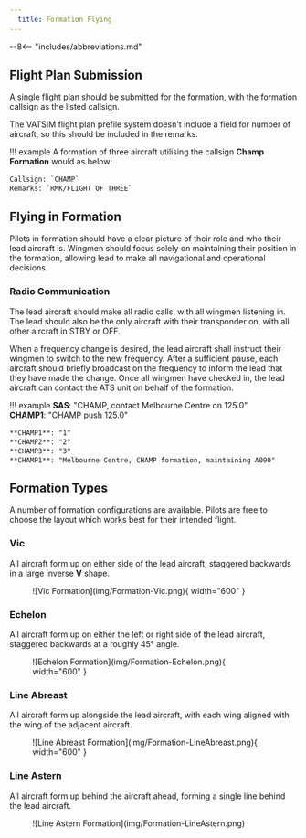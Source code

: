 ```yaml
---
  title: Formation Flying
---
```


--8<-- "includes/abbreviations.md"

## Flight Plan Submission
A single flight plan should be submitted for the formation, with the formation callsign as the listed callsign. 

The VATSIM flight plan prefile system doesn't include a field for number of aircraft, so this should be included in the remarks.

!!! example
    A formation of three aircraft utilising the callsign **Champ Formation** would as below:  
    
    Callsign: `CHAMP`  
    Remarks: `RMK/FLIGHT OF THREE`

## Flying in Formation
Pilots in formation should have a clear picture of their role and who their lead aircraft is. Wingmen should focus solely on maintaining their position in the formation, allowing lead to make all navigational and operational decisions.

### Radio Communication
The lead aircraft should make all radio calls, with all wingmen listening in. The lead should also be the only aircraft with their transponder on, with all other aircraft in STBY or OFF.

When a frequency change is desired, the lead aircraft shall instruct their wingmen to switch to the new frequency. After a sufficient pause, each aircraft should briefly broadcast on the frequency to inform the lead that they have made the change. Once all wingmen have checked in, the lead aircraft can contact the ATS unit on behalf of the formation.

!!! example
    **SAS**: "CHAMP, contact Melbourne Centre on 125.0"  
    **CHAMP1**: "CHAMP push 125.0"  

    **CHAMP1**: "1"  
    **CHAMP2**: "2"  
    **CHAMP3**: "3"  
    **CHAMP1**: "Melbourne Centre, CHAMP formation, maintaining A090"

## Formation Types
A number of formation configurations are available. Pilots are free to choose the layout which works best for their intended flight.

### Vic
All aircraft form up on either side of the lead aircraft, staggered backwards in a large inverse **V** shape.

<figure markdown> 
![Vic Formation](img/Formation-Vic.png){ width="600" }
</figure>

### Echelon
All aircraft form up on either the left or right side of the lead aircraft, staggered backwards at a roughly 45° angle.

<figure markdown> 
![Echelon Formation](img/Formation-Echelon.png){ width="600" }
</figure>

### Line Abreast
All aircraft form up alongside the lead aircraft, with each wing aligned with the wing of the adjacent aircraft.

<figure markdown> 
![Line Abreast Formation](img/Formation-LineAbreast.png){ width="600" }
</figure>

### Line Astern
All aircraft form up behind the aircraft ahead, forming a single line behind the lead aircraft.

<figure markdown> 
![Line Astern Formation](img/Formation-LineAstern.png)
</figure>